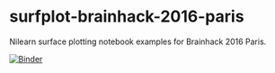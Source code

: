 # surfplot-brainhack-2016-paris

Nilearn surface plotting notebook examples for Brainhack 2016 Paris.

[![Binder](http://mybinder.org/badge.svg)](http://mybinder.org:/repo/joaoloula/surfplot-brainhack-2016-paris)
